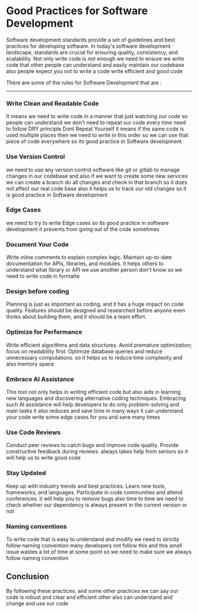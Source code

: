 # Good Practices for Software Development

Software development standards provide a set of guidelines and best practices for developing software. In today's software development landscape, standards are crucial for ensuring quality, consistency, and scalability. Not only write code is not enough we need to ensure we write code that other people can understand and easily maintain our codebase also people expect you not to write a code write efficient and good code 

There are some of the rules for Software Development that are :

---

###  **Write Clean and Readable Code**
   It means we need to write code in a manner that just watching our code so  people can understand we don't need to repeat our code every time need to follow DRY principle Dont Repeat Yourself it means if the same code is used multiple places then we need to write in this order so we can use that piece of code everywhere so its good practice in Software development



### **Use Version Control**
we need to use any version control software like git or gitlab to manage changes in our codebase and also if we want to create some new services we can create a branch do all changes and check in that branch so it does not affect our real code base also it helps us to track our old changes
so it is good practice in Software development



###  **Edge Cases**
we need to try to write Edge cases so its good practice in software development it prevents from going out of the code sometimes
   


###  **Document Your Code**
   Write inline comments to explain complex logic. Maintain up-to-date documentation for APIs, libraries, and modules. it helps others to understand what library or API we use another person don't know so we need to write code in formatte
   



### **Design before coding**
Planning is just as important as coding, and it has a huge impact on code quality. Features should be designed and researched before anyone even thinks about building them, and it should be a team effort.



###  **Optimize for Performance**
 Write efficient algorithms and data structures. Avoid premature optimization; focus on readability first. Optimize database queries and reduce unnecessary computations. so it helps us to reduce time complexity and also memory space



###  **Embrace AI Assistance**
This tool not only helps in writing efficient code but also aids in learning new languages and discovering alternative coding techniques. Embracing such AI assistance will help developers to do only problem-solving and main tasks it also reduces and save time in many ways it can understand your code write some edge cases for you and save many times





###  **Use Code Reviews**

Conduct peer reviews to catch bugs and improve code quality. Provide constructive feedback during reviews. always takes help from seniors so it will help us to write good code



###  **Stay Updated**

Keep up with industry trends and best practices. Learn new tools, frameworks, and languages. Participate in code communities and attend conferences. it will help you to remove bugs also time to time we need to check whether our dependency is always present in the current version or not



###  **Naming conventions**
 To write code that is easy to understand and modify we need to strictly follow naming convention many developers not follow this and this small issue wastes a lot of time at some point so we need to make sure we always follow naming convention



##  **Conclusion**
 By following these practices, and some other practices we can say our code is robust and clear and efficient other also can understand and change and use our code 
